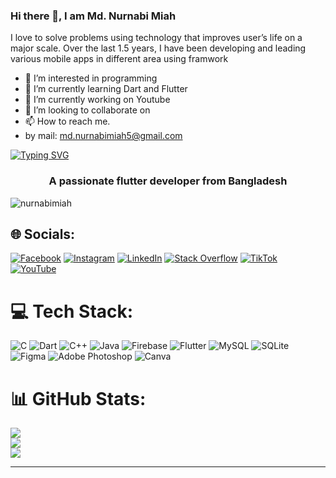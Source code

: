### Hi there 👋, I am Md. Nurnabi Miah 

I love to solve problems using technology that improves user’s life on a major scale. Over the last 1.5 years, I have been developing and leading various mobile apps in different area using framwork  

- 👀 I’m interested in programming
- 🌱 I’m currently learning Dart and Flutter   
- 🔭 I’m currently working on Youtube 
- 💞️ I’m looking to collaborate on 
- 📫 How to reach me. 
- by mail: md.nurnabimiah5@gmail.com

[![Typing SVG](https://readme-typing-svg.demolab.com?font=Fira+Code&pause=1000&color=DF161E&background=FF44C900&center=true&width=435&lines=%E0%A6%97%E0%A6%BE%E0%A6%A7%E0%A6%BE%E0%A6%B0+%E0%A6%B0%E0%A6%BE%E0%A6%9C%E0%A7%8D%E0%A6%AF%E0%A7%87%E0%A6%B0+%E0%A6%B0%E0%A6%BE%E0%A6%9C%E0%A6%BE+%E0%A6%B9%E0%A6%93%E0%A7%9F%E0%A6%BE+%E0%A6%85%E0%A6%A8%E0%A7%87%E0%A6%95+%E0%A6%95%E0%A6%A0%E0%A6%BF%E0%A6%A8)](https://git.io/typing-svg)

<h3 align="center">A passionate flutter developer from Bangladesh</h3>

<p align="left"> <img src="https://komarev.com/ghpvc/?username=nurnabimiah&label=Profile%20views&color=0e75b6&style=flat" alt="nurnabimiah" /> </p>



## 🌐 Socials:
[![Facebook](https://img.shields.io/badge/Facebook-%231877F2.svg?logo=Facebook&logoColor=white)](https://facebook.com/nayon41) [![Instagram](https://img.shields.io/badge/Instagram-%23E4405F.svg?logo=Instagram&logoColor=white)](https://instagram.com/nayon.33) [![LinkedIn](https://img.shields.io/badge/LinkedIn-%230077B5.svg?logo=linkedin&logoColor=white)](https://linkedin.com/in/mdnurnabimiah) [![Stack Overflow](https://img.shields.io/badge/-Stackoverflow-FE7A16?logo=stack-overflow&logoColor=white)](https://stackoverflow.com/users/20526892) [![TikTok](https://img.shields.io/badge/TikTok-%23000000.svg?logo=TikTok&logoColor=white)](https://tiktok.com/@nayon_dada) [![YouTube](https://img.shields.io/badge/YouTube-%23FF0000.svg?logo=YouTube&logoColor=white)](https://youtube.com/c/UC97KP23OnIsvbC8SwlJGNCA) 



# 💻 Tech Stack:
![C](https://img.shields.io/badge/c-%2300599C.svg?style=for-the-badge&logo=c&logoColor=white) ![Dart](https://img.shields.io/badge/dart-%230175C2.svg?style=for-the-badge&logo=dart&logoColor=white) ![C++](https://img.shields.io/badge/c++-%2300599C.svg?style=for-the-badge&logo=c%2B%2B&logoColor=white) ![Java](https://img.shields.io/badge/java-%23ED8B00.svg?style=for-the-badge&logo=java&logoColor=white) ![Firebase](https://img.shields.io/badge/firebase-%23039BE5.svg?style=for-the-badge&logo=firebase) ![Flutter](https://img.shields.io/badge/Flutter-%2302569B.svg?style=for-the-badge&logo=Flutter&logoColor=white) ![MySQL](https://img.shields.io/badge/mysql-%2300f.svg?style=for-the-badge&logo=mysql&logoColor=white) ![SQLite](https://img.shields.io/badge/sqlite-%2307405e.svg?style=for-the-badge&logo=sqlite&logoColor=white) 	![Figma](https://img.shields.io/badge/figma-%23F24E1E.svg?style=for-the-badge&logo=figma&logoColor=white) ![Adobe Photoshop](https://img.shields.io/badge/adobephotoshop-%2331A8FF.svg?style=for-the-badge&logo=adobephotoshop&logoColor=white) ![Canva](https://img.shields.io/badge/Canva-%2300C4CC.svg?style=for-the-badge&logo=Canva&logoColor=white)
# 📊 GitHub Stats:
![](https://github-readme-stats.vercel.app/api?username=nurnabimiah&theme=dark&hide_border=false&include_all_commits=false&count_private=false)<br/>
![](https://github-readme-streak-stats.herokuapp.com/?user=nurnabimiah&theme=dark&hide_border=false)<br/>
![](https://github-readme-stats.vercel.app/api/top-langs/?username=nurnabimiah&theme=dark&hide_border=false&include_all_commits=false&count_private=false&layout=compact)

---


<!-- Proudly created with GPRM ( https://gprm.itsvg.in ) -->

